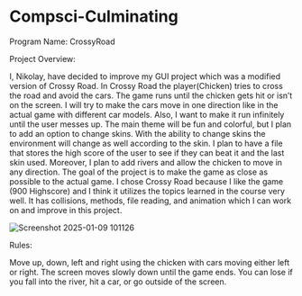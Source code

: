 # Compsci-Culminating
Program Name: CrossyRoad

Project Overview:

I, Nikolay, have decided to improve my GUI project which was a modified version of Crossy Road. 
In Crossy Road the player(Chicken) tries to cross the road and avoid the cars. The game runs until the chicken gets hit or isn’t on the screen.
I will try to make the cars move in one direction like in the actual game with different car models. Also, I want to make it run infinitely until the user messes up.
The main theme will be fun and colorful, but I plan to add an option to change skins. With the ability to change skins the environment will change as well according to the skin.
I plan to have a file that stores the high score of the user to see if they can beat it and the last skin used. Moreover, I plan to add rivers and allow the chicken to move in any direction.
The goal of the project is to make the game as close as possible to the actual game. I chose Crossy Road because I like the game (900 Highscore) and I think it utilizes the topics learned in the course very well.
It has collisions, methods, file reading, and animation which I can work on and improve in this project.

![Screenshot 2025-01-09 101126](https://github.com/user-attachments/assets/23e067f6-70fa-4e2e-bce5-a90e052fd8f5)

Rules:

Move up, down, left and right using the chicken with cars moving either left or right. The screen moves slowly down until the game ends. You can lose if you fall into the river, hit a car, or go outside of the screen.
